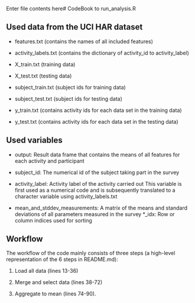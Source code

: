 Enter file contents here# CodeBook to run_analysis.R


## Used data from the UCI HAR dataset

* features.txt (contains the names of all included features)

* activity_labels.txt (contains the dictionary of activity_id to activity_label)

* X_train.txt (training data)

* X_test.txt (testing data)

* subject_train.txt (subject ids for training data)

* subject_test.txt (subject ids for testing data)

* y_train.txt (contains activity ids for each data set in the training data)

* y_test.txt (contains activity ids for each data set in the testing data)

## Used variables

* output: Result data frame that contains the means of all features for each activity and participant

* subject_id: The numerical id of the subject taking part in the survey

* activity_label: Activity label of the activity carried out
  This variable is first used as a numerical code and is subsequently translated to a character variable using activity_labels.txt

* mean_and_stddev_measurements: A matrix of the means and standard deviations of all parameters measured in the survey
*_idx: Row or column indices used for sorting


## Workflow
The workflow of the code mainly consists of three steps (a high-level representation of the 6 steps in README.md):

1. Load all data (lines 13-36)

2. Merge and select data (lines 38-72)

3. Aggregate to mean (lines 74-90).
